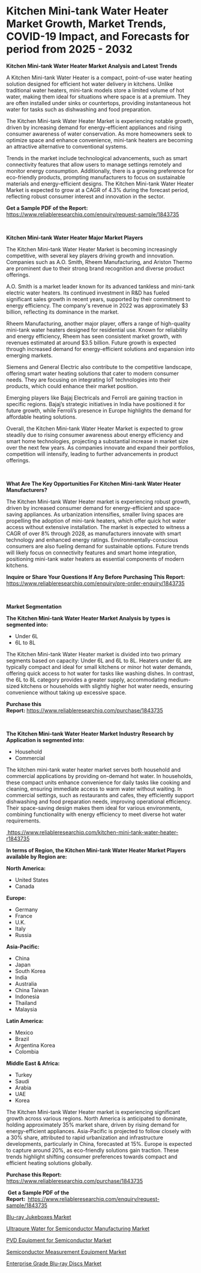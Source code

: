 <p><h1>Kitchen Mini-tank Water Heater Market Growth, Market Trends, COVID-19 Impact, and Forecasts for period from 2025 - 2032</h1></p><p><strong>Kitchen Mini-tank Water Heater Market Analysis and Latest Trends</strong></p>
<p><p>A Kitchen Mini-tank Water Heater is a compact, point-of-use water heating solution designed for efficient hot water delivery in kitchens. Unlike traditional water heaters, mini-tank models store a limited volume of hot water, making them ideal for situations where space is at a premium. They are often installed under sinks or countertops, providing instantaneous hot water for tasks such as dishwashing and food preparation. </p><p>The Kitchen Mini-tank Water Heater Market is experiencing notable growth, driven by increasing demand for energy-efficient appliances and rising consumer awareness of water conservation. As more homeowners seek to optimize space and enhance convenience, mini-tank heaters are becoming an attractive alternative to conventional systems. </p><p>Trends in the market include technological advancements, such as smart connectivity features that allow users to manage settings remotely and monitor energy consumption. Additionally, there is a growing preference for eco-friendly products, prompting manufacturers to focus on sustainable materials and energy-efficient designs. The Kitchen Mini-tank Water Heater Market is expected to grow at a CAGR of 4.3% during the forecast period, reflecting robust consumer interest and innovation in the sector.</p></p>
<p><strong>Get a Sample PDF of the Report:&nbsp;</strong> <a href="https://www.reliableresearchiq.com/enquiry/request-sample/1843735?utm_campaign=104&utm_medium=2&utm_source=Github&utm_content=ia&utm_term=13022025&utm_id=kitchen-mini-tank-water-heater">https://www.reliableresearchiq.com/enquiry/request-sample/1843735</a></p>
<p>&nbsp;</p>
<p><strong>Kitchen Mini-tank Water Heater Major Market Players</strong></p>
<p><p>The Kitchen Mini-tank Water Heater Market is becoming increasingly competitive, with several key players driving growth and innovation. Companies such as A.O. Smith, Rheem Manufacturing, and Ariston Thermo are prominent due to their strong brand recognition and diverse product offerings.</p><p>A.O. Smith is a market leader known for its advanced tankless and mini-tank electric water heaters. Its continued investment in R&D has fueled significant sales growth in recent years, supported by their commitment to energy efficiency. The company's revenue in 2022 was approximately $3 billion, reflecting its dominance in the market.</p><p>Rheem Manufacturing, another major player, offers a range of high-quality mini-tank water heaters designed for residential use. Known for reliability and energy efficiency, Rheem has seen consistent market growth, with revenues estimated at around $3.5 billion. Future growth is expected through increased demand for energy-efficient solutions and expansion into emerging markets.</p><p>Siemens and General Electric also contribute to the competitive landscape, offering smart water heating solutions that cater to modern consumer needs. They are focusing on integrating IoT technologies into their products, which could enhance their market position.</p><p>Emerging players like Bajaj Electricals and Ferroli are gaining traction in specific regions. Bajaj’s strategic initiatives in India have positioned it for future growth, while Ferroli’s presence in Europe highlights the demand for affordable heating solutions.</p><p>Overall, the Kitchen Mini-tank Water Heater Market is expected to grow steadily due to rising consumer awareness about energy efficiency and smart home technologies, projecting a substantial increase in market size over the next few years. As companies innovate and expand their portfolios, competition will intensify, leading to further advancements in product offerings.</p></p>
<p>&nbsp;</p>
<p><strong>What Are The Key Opportunities For Kitchen Mini-tank Water Heater Manufacturers?</strong></p>
<p><p>The Kitchen Mini-tank Water Heater market is experiencing robust growth, driven by increased consumer demand for energy-efficient and space-saving appliances. As urbanization intensifies, smaller living spaces are propelling the adoption of mini-tank heaters, which offer quick hot water access without extensive installation. The market is expected to witness a CAGR of over 8% through 2028, as manufacturers innovate with smart technology and enhanced energy ratings. Environmentally-conscious consumers are also fueling demand for sustainable options. Future trends will likely focus on connectivity features and smart home integration, positioning mini-tank water heaters as essential components of modern kitchens.</p></p>
<p><strong>Inquire or Share Your Questions If Any Before Purchasing This Report:</strong> <a href="https://www.reliableresearchiq.com/enquiry/pre-order-enquiry/1843735?utm_campaign=104&utm_medium=2&utm_source=Github&utm_content=ia&utm_term=13022025&utm_id=kitchen-mini-tank-water-heater">https://www.reliableresearchiq.com/enquiry/pre-order-enquiry/1843735</a></p>
<p>&nbsp;</p>
<p><strong>Market Segmentation</strong></p>
<p><strong>The Kitchen Mini-tank Water Heater Market Analysis by types is segmented into:</strong></p>
<p><ul><li>Under 6L</li><li>6L to 8L</li></ul></p>
<p><p>The Kitchen Mini-tank Water Heater market is divided into two primary segments based on capacity: Under 6L and 6L to 8L. Heaters under 6L are typically compact and ideal for small kitchens or minor hot water demands, offering quick access to hot water for tasks like washing dishes. In contrast, the 6L to 8L category provides a greater supply, accommodating medium-sized kitchens or households with slightly higher hot water needs, ensuring convenience without taking up excessive space.</p></p>
<p><strong>Purchase this Report:&nbsp;</strong><a href="https://www.reliableresearchiq.com/purchase/1843735?utm_campaign=104&utm_medium=2&utm_source=Github&utm_content=ia&utm_term=13022025&utm_id=kitchen-mini-tank-water-heater">https://www.reliableresearchiq.com/purchase/1843735</a></p>
<p>&nbsp;</p>
<p><strong>The Kitchen Mini-tank Water Heater Market Industry Research by Application is segmented into:</strong></p>
<p><ul><li>Household</li><li>Commercial</li></ul></p>
<p><p>The kitchen mini-tank water heater market serves both household and commercial applications by providing on-demand hot water. In households, these compact units enhance convenience for daily tasks like cooking and cleaning, ensuring immediate access to warm water without waiting. In commercial settings, such as restaurants and cafes, they efficiently support dishwashing and food preparation needs, improving operational efficiency. Their space-saving design makes them ideal for various environments, combining functionality with energy efficiency to meet diverse hot water requirements.</p></p>
<p><a href="https://www.reliableresearchiq.com/kitchen-mini-tank-water-heater-r1843735?utm_campaign=104&utm_medium=2&utm_source=Github&utm_content=ia&utm_term=13022025&utm_id=kitchen-mini-tank-water-heater">&nbsp;https://www.reliableresearchiq.com/kitchen-mini-tank-water-heater-r1843735</a></p>
<p><strong>In terms of Region, the Kitchen Mini-tank Water Heater Market Players available by Region are:</strong></p>
<p>
    <p> <strong> North America: </strong>
        <ul>
            <li>United States</li>
            <li>Canada</li>
        </ul>
        </p> 
    <p> <strong> Europe: </strong>
        <ul>
            <li>Germany</li>
            <li>France</li>
            <li>U.K.</li>
            <li>Italy</li>
            <li>Russia</li>
        </ul>
        </p> 
    <p> <strong> Asia-Pacific: </strong>
        <ul>
            <li>China</li>
            <li>Japan</li>
            <li>South Korea</li>
            <li>India</li>
            <li>Australia</li>
            <li>China Taiwan</li>
            <li>Indonesia</li>
            <li>Thailand</li>
            <li>Malaysia</li>
        </ul>
        </p> 
    <p> <strong> Latin America: </strong>
        <ul>
            <li>Mexico</li>
            <li>Brazil</li>
            <li>Argentina Korea</li>
            <li>Colombia</li>
        </ul>
        </p> 
    <p> <strong> Middle East & Africa: </strong>
        <ul>
            <li>Turkey</li>
            <li>Saudi</li>
            <li>Arabia</li>
            <li>UAE</li>
            <li>Korea</li>
        </ul>
    </p>
    </p>
<p><p>The Kitchen Mini-tank Water Heater market is experiencing significant growth across various regions. North America is anticipated to dominate, holding approximately 35% market share, driven by rising demand for energy-efficient appliances. Asia-Pacific is projected to follow closely with a 30% share, attributed to rapid urbanization and infrastructure developments, particularly in China, forecasted at 15%. Europe is expected to capture around 20%, as eco-friendly solutions gain traction. These trends highlight shifting consumer preferences towards compact and efficient heating solutions globally.</p></p>
<p><strong>Purchase this Report: </strong><a href="https://www.reliableresearchiq.com/purchase/1843735?utm_campaign=104&utm_medium=2&utm_source=Github&utm_content=ia&utm_term=13022025&utm_id=kitchen-mini-tank-water-heater">https://www.reliableresearchiq.com/purchase/1843735</a></p>
<p>&nbsp;<strong>Get a Sample PDF of the Report:&nbsp;&nbsp;</strong><a href="https://www.reliableresearchiq.com/enquiry/request-sample/1843735?utm_campaign=104&utm_medium=2&utm_source=Github&utm_content=ia&utm_term=13022025&utm_id=kitchen-mini-tank-water-heater">https://www.reliableresearchiq.com/enquiry/request-sample/1843735</a></p>
<p><strong></strong></p>
<p><p><a href="https://github.com/alejnaouare/Market-Research-Report-List-1/blob/main/blu-ray-jukeboxes-market.md?utm_campaign=104&utm_medium=2&utm_source=Github&utm_content=ia&utm_term=13022025&utm_id=kitchen-mini-tank-water-heater">Blu-ray Jukeboxes Market</a></p><p><a href="https://github.com/sissalgamd/Market-Research-Report-List-1/blob/main/ultrapure-water-for-semiconductor-manufacturing-market.md?utm_campaign=104&utm_medium=2&utm_source=Github&utm_content=ia&utm_term=13022025&utm_id=kitchen-mini-tank-water-heater">Ultrapure Water for Semiconductor Manufacturing Market</a></p><p><a href="https://github.com/fraryatena85/Market-Research-Report-List-1/blob/main/pvd-equipment-for-semiconductor-market.md?utm_campaign=104&utm_medium=2&utm_source=Github&utm_content=ia&utm_term=13022025&utm_id=kitchen-mini-tank-water-heater">PVD Equipment for Semiconductor Market</a></p><p><a href="https://github.com/wyettillesr4/Market-Research-Report-List-1/blob/main/semiconductor-measurement-equipment-market.md?utm_campaign=104&utm_medium=2&utm_source=Github&utm_content=ia&utm_term=13022025&utm_id=kitchen-mini-tank-water-heater">Semiconductor Measurement Equipment Market</a></p><p><a href="https://github.com/jolinolooman/Market-Research-Report-List-1/blob/main/enterprise-grade-blu-ray-discs-market.md?utm_campaign=104&utm_medium=2&utm_source=Github&utm_content=ia&utm_term=13022025&utm_id=kitchen-mini-tank-water-heater">Enterprise Grade Blu-ray Discs Market</a></p></p>